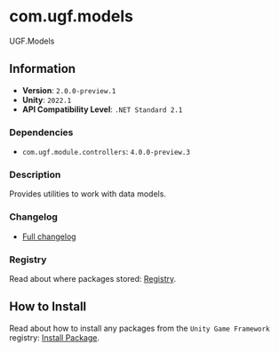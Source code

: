 # com.ugf.models

UGF.Models

## Information

- **Version**: `2.0.0-preview.1`
- **Unity**: `2022.1`
- **API Compatibility Level**: `.NET Standard 2.1`

### Dependencies

- `com.ugf.module.controllers`: `4.0.0-preview.3`


### Description

Provides utilities to work with data models.

### Changelog

- [Full changelog](changelog.md)

### Registry

Read about where packages stored: [Registry](https://github.com/unity-game-framework/organization/blob/main/docs/registry.md).

## How to Install

Read about how to install any packages from the `Unity Game Framework` registry: [Install Package](https://github.com/unity-game-framework/organization/blob/main/docs/install-packages.md).
